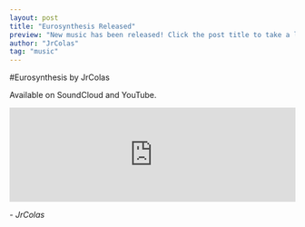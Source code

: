 ```yaml
---
layout: post
title: "Eurosynthesis Released"
preview: "New music has been released! Click the post title to take a listen!"
author: "JrColas"
tag: "music"
---
```



#Eurosynthesis by JrColas

<p>Available on SoundCloud and YouTube.
</p>

<p>
	<iframe 
		width="100%" 
		height="166" 
		scrolling="no" 
		frameborder="no" 
		src="https://w.soundcloud.com/player/?url=https%3A//api.soundcloud.com/tracks/191829640&amp;
		color=0066cc&amp;
		auto_play=false&amp;
		hide_related=false&amp;
		show_comments=true&amp;
		show_user=true&amp;
		show_reposts=false">
	</iframe><br>
</p>

<p style="font-style: italic"> - JrColas</p>

